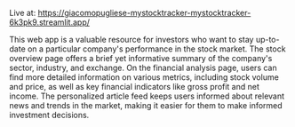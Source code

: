 Live at: https://giacomopugliese-mystocktracker-mystocktracker-6k3pk9.streamlit.app/ 

This web app is a valuable resource for investors who want to stay up-to-date on a particular company's performance in the stock market. The stock overview page offers a brief yet informative summary of the company's sector, industry, and exchange. On the financial analysis page, users can find more detailed information on various metrics, including stock volume and price, as well as key financial indicators like gross profit and net income. The personalized article feed keeps users informed about relevant news and trends in the market, making it easier for them to make informed investment decisions.
